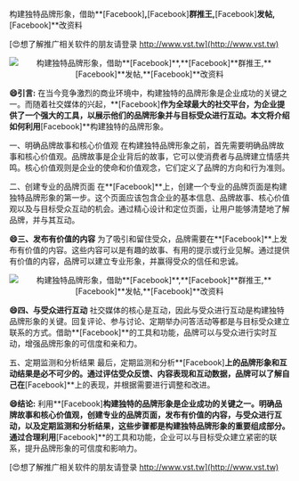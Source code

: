 构建独特品牌形象，借助**[Facebook]**,**[Facebook]**群推王,**[Facebook]**发帖,**[Facebook]**改资料

[😍想了解推广相关软件的朋友请登录 http://www.vst.tw](http://www.vst.tw)

 <center><img src="https://vst.tw/MP4/tuiguang/png/7.png" alt="构建独特品牌形象，借助**[Facebook]**,**[Facebook]**群推王,**[Facebook]**发帖,**[Facebook]**改资料"></center>

**😄引言:**
在当今竞争激烈的商业环境中，构建独特的品牌形象是企业成功的关键之一。而随着社交媒体的兴起，**[Facebook]**作为全球最大的社交平台，为企业提供了一个强大的工具，以展示他们的品牌形象并与目标受众进行互动。本文将介绍如何利用**[Facebook]**构建独特的品牌形象。

一、明确品牌故事和核心价值观
在构建独特品牌形象之前，首先需要明确品牌故事和核心价值观。品牌故事是企业背后的故事，它可以使消费者与品牌建立情感共鸣。核心价值观则是企业的使命和价值观念，它们定义了品牌的方向和行为准则。

二、创建专业的品牌页面
在**[Facebook]**上，创建一个专业的品牌页面是构建独特品牌形象的第一步。这个页面应该包含企业的基本信息、品牌故事、核心价值观以及与目标受众互动的机会。通过精心设计和定位页面，让用户能够清楚地了解品牌，并与其互动。

**😄三、发布有价值的内容**
为了吸引和留住受众，品牌需要在**[Facebook]**上发布有价值的内容。这些内容可以是有趣的故事、有用的提示或行业见解。通过提供有价值的内容，品牌可以建立专业形象，并赢得受众的信任和忠诚。

 <center><img src="https://vst.tw/MP4/tuiguang/png/7.png" alt="构建独特品牌形象，借助**[Facebook]**,**[Facebook]**群推王,**[Facebook]**发帖,**[Facebook]**改资料"></center>

**😄四、与受众进行互动**
社交媒体的核心是互动，因此与受众进行互动是构建独特品牌形象的关键。回复评论、参与讨论、定期举办问答活动等都是与目标受众建立联系的方式。借助**[Facebook]**的工具和功能，品牌可以与受众进行实时互动，增强品牌形象的可信度和亲和力。

五、定期监测和分析结果
最后，定期监测和分析**[Facebook]**上的品牌形象和互动结果是必不可少的。通过评估受众反馈、内容表现和互动数据，品牌可以了解自己在**[Facebook]**上的表现，并根据需要进行调整和改进。

**😄结论:**
利用**[Facebook]**构建独特的品牌形象是企业成功的关键之一。明确品牌故事和核心价值观，创建专业的品牌页面，发布有价值的内容，与受众进行互动，以及定期监测和分析结果，这些步骤都是构建独特品牌形象的重要组成部分。通过合理利用**[Facebook]**的工具和功能，企业可以与目标受众建立紧密的联系，提升品牌形象的可信度和影响力。

[😍想了解推广相关软件的朋友请登录 http://www.vst.tw](http://www.vst.tw)



